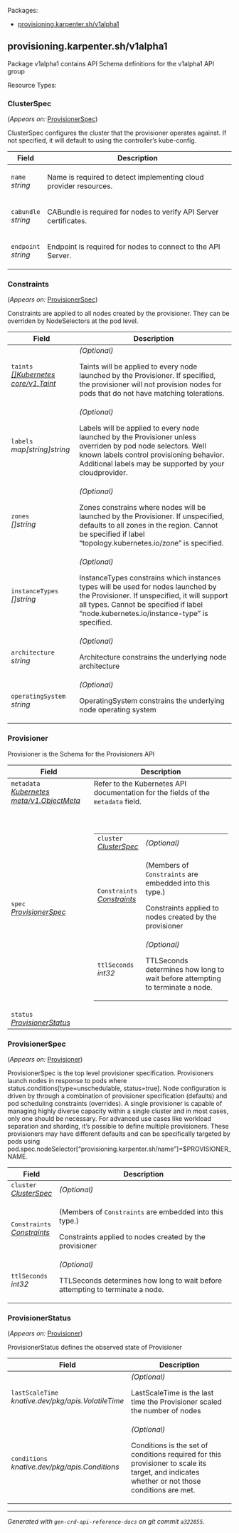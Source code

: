 <p>Packages:</p>
<ul>
<li>
<a href="#provisioning.karpenter.sh%2fv1alpha1">provisioning.karpenter.sh/v1alpha1</a>
</li>
</ul>
<h2 id="provisioning.karpenter.sh/v1alpha1">provisioning.karpenter.sh/v1alpha1</h2>
<p>
<p>Package v1alpha1 contains API Schema definitions for the v1alpha1 API group</p>
</p>
Resource Types:
<ul></ul>
<h3 id="provisioning.karpenter.sh/v1alpha1.ClusterSpec">ClusterSpec
</h3>
<p>
(<em>Appears on:</em>
<a href="#provisioning.karpenter.sh/v1alpha1.ProvisionerSpec">ProvisionerSpec</a>)
</p>
<p>
<p>ClusterSpec configures the cluster that the provisioner operates against. If
not specified, it will default to using the controller&rsquo;s kube-config.</p>
</p>
<table>
<thead>
<tr>
<th>Field</th>
<th>Description</th>
</tr>
</thead>
<tbody>
<tr>
<td>
<code>name</code></br>
<em>
string
</em>
</td>
<td>
<p>Name is required to detect implementing cloud provider resources.</p>
</td>
</tr>
<tr>
<td>
<code>caBundle</code></br>
<em>
string
</em>
</td>
<td>
<p>CABundle is required for nodes to verify API Server certificates.</p>
</td>
</tr>
<tr>
<td>
<code>endpoint</code></br>
<em>
string
</em>
</td>
<td>
<p>Endpoint is required for nodes to connect to the API Server.</p>
</td>
</tr>
</tbody>
</table>
<h3 id="provisioning.karpenter.sh/v1alpha1.Constraints">Constraints
</h3>
<p>
(<em>Appears on:</em>
<a href="#provisioning.karpenter.sh/v1alpha1.ProvisionerSpec">ProvisionerSpec</a>)
</p>
<p>
<p>Constraints are applied to all nodes created by the provisioner. They can be
overriden by NodeSelectors at the pod level.</p>
</p>
<table>
<thead>
<tr>
<th>Field</th>
<th>Description</th>
</tr>
</thead>
<tbody>
<tr>
<td>
<code>taints</code></br>
<em>
<a href="https://kubernetes.io/docs/reference/generated/kubernetes-api/v1.13/#taint-v1-core">
[]Kubernetes core/v1.Taint
</a>
</em>
</td>
<td>
<em>(Optional)</em>
<p>Taints will be applied to every node launched by the Provisioner. If
specified, the provisioner will not provision nodes for pods that do not
have matching tolerations.</p>
</td>
</tr>
<tr>
<td>
<code>labels</code></br>
<em>
map[string]string
</em>
</td>
<td>
<em>(Optional)</em>
<p>Labels will be applied to every node launched by the Provisioner unless
overriden by pod node selectors. Well known labels control provisioning
behavior. Additional labels may be supported by your cloudprovider.</p>
</td>
</tr>
<tr>
<td>
<code>zones</code></br>
<em>
[]string
</em>
</td>
<td>
<em>(Optional)</em>
<p>Zones constrains where nodes will be launched by the Provisioner. If
unspecified, defaults to all zones in the region. Cannot be specified if
label &ldquo;topology.kubernetes.io/zone&rdquo; is specified.</p>
</td>
</tr>
<tr>
<td>
<code>instanceTypes</code></br>
<em>
[]string
</em>
</td>
<td>
<em>(Optional)</em>
<p>InstanceTypes constrains which instances types will be used for nodes
launched by the Provisioner. If unspecified, it will support all types.
Cannot be specified if label &ldquo;node.kubernetes.io/instance-type&rdquo; is specified.</p>
</td>
</tr>
<tr>
<td>
<code>architecture</code></br>
<em>
string
</em>
</td>
<td>
<em>(Optional)</em>
<p>Architecture constrains the underlying node architecture</p>
</td>
</tr>
<tr>
<td>
<code>operatingSystem</code></br>
<em>
string
</em>
</td>
<td>
<em>(Optional)</em>
<p>OperatingSystem constrains the underlying node operating system</p>
</td>
</tr>
</tbody>
</table>
<h3 id="provisioning.karpenter.sh/v1alpha1.Provisioner">Provisioner
</h3>
<p>
<p>Provisioner is the Schema for the Provisioners API</p>
</p>
<table>
<thead>
<tr>
<th>Field</th>
<th>Description</th>
</tr>
</thead>
<tbody>
<tr>
<td>
<code>metadata</code></br>
<em>
<a href="https://kubernetes.io/docs/reference/generated/kubernetes-api/v1.13/#objectmeta-v1-meta">
Kubernetes meta/v1.ObjectMeta
</a>
</em>
</td>
<td>
Refer to the Kubernetes API documentation for the fields of the
<code>metadata</code> field.
</td>
</tr>
<tr>
<td>
<code>spec</code></br>
<em>
<a href="#provisioning.karpenter.sh/v1alpha1.ProvisionerSpec">
ProvisionerSpec
</a>
</em>
</td>
<td>
<br/>
<br/>
<table>
<tr>
<td>
<code>cluster</code></br>
<em>
<a href="#provisioning.karpenter.sh/v1alpha1.ClusterSpec">
ClusterSpec
</a>
</em>
</td>
<td>
<em>(Optional)</em>
</td>
</tr>
<tr>
<td>
<code>Constraints</code></br>
<em>
<a href="#provisioning.karpenter.sh/v1alpha1.Constraints">
Constraints
</a>
</em>
</td>
<td>
<p>
(Members of <code>Constraints</code> are embedded into this type.)
</p>
<p>Constraints applied to nodes created by the provisioner</p>
</td>
</tr>
<tr>
<td>
<code>ttlSeconds</code></br>
<em>
int32
</em>
</td>
<td>
<em>(Optional)</em>
<p>TTLSeconds determines how long to wait before attempting to terminate a node.</p>
</td>
</tr>
</table>
</td>
</tr>
<tr>
<td>
<code>status</code></br>
<em>
<a href="#provisioning.karpenter.sh/v1alpha1.ProvisionerStatus">
ProvisionerStatus
</a>
</em>
</td>
<td>
</td>
</tr>
</tbody>
</table>
<h3 id="provisioning.karpenter.sh/v1alpha1.ProvisionerSpec">ProvisionerSpec
</h3>
<p>
(<em>Appears on:</em>
<a href="#provisioning.karpenter.sh/v1alpha1.Provisioner">Provisioner</a>)
</p>
<p>
<p>ProvisionerSpec is the top level provisioner specification. Provisioners
launch nodes in response to pods where status.conditions[type=unschedulable,
status=true]. Node configuration is driven by through a combination of
provisioner specification (defaults) and pod scheduling constraints
(overrides). A single provisioner is capable of managing highly diverse
capacity within a single cluster and in most cases, only one should be
necessary. For advanced use cases like workload separation and sharding, it&rsquo;s
possible to define multiple provisioners. These provisioners may have
different defaults and can be specifically targeted by pods using
pod.spec.nodeSelector[&ldquo;provisioning.karpenter.sh/name&rdquo;]=$PROVISIONER_NAME.</p>
</p>
<table>
<thead>
<tr>
<th>Field</th>
<th>Description</th>
</tr>
</thead>
<tbody>
<tr>
<td>
<code>cluster</code></br>
<em>
<a href="#provisioning.karpenter.sh/v1alpha1.ClusterSpec">
ClusterSpec
</a>
</em>
</td>
<td>
<em>(Optional)</em>
</td>
</tr>
<tr>
<td>
<code>Constraints</code></br>
<em>
<a href="#provisioning.karpenter.sh/v1alpha1.Constraints">
Constraints
</a>
</em>
</td>
<td>
<p>
(Members of <code>Constraints</code> are embedded into this type.)
</p>
<p>Constraints applied to nodes created by the provisioner</p>
</td>
</tr>
<tr>
<td>
<code>ttlSeconds</code></br>
<em>
int32
</em>
</td>
<td>
<em>(Optional)</em>
<p>TTLSeconds determines how long to wait before attempting to terminate a node.</p>
</td>
</tr>
</tbody>
</table>
<h3 id="provisioning.karpenter.sh/v1alpha1.ProvisionerStatus">ProvisionerStatus
</h3>
<p>
(<em>Appears on:</em>
<a href="#provisioning.karpenter.sh/v1alpha1.Provisioner">Provisioner</a>)
</p>
<p>
<p>ProvisionerStatus defines the observed state of Provisioner</p>
</p>
<table>
<thead>
<tr>
<th>Field</th>
<th>Description</th>
</tr>
</thead>
<tbody>
<tr>
<td>
<code>lastScaleTime</code></br>
<em>
knative.dev/pkg/apis.VolatileTime
</em>
</td>
<td>
<em>(Optional)</em>
<p>LastScaleTime is the last time the Provisioner scaled the number
of nodes</p>
</td>
</tr>
<tr>
<td>
<code>conditions</code></br>
<em>
knative.dev/pkg/apis.Conditions
</em>
</td>
<td>
<em>(Optional)</em>
<p>Conditions is the set of conditions required for this provisioner to scale
its target, and indicates whether or not those conditions are met.</p>
</td>
</tr>
</tbody>
</table>
<hr/>
<p><em>
Generated with <code>gen-crd-api-reference-docs</code>
on git commit <code>a322855</code>.
</em></p>
